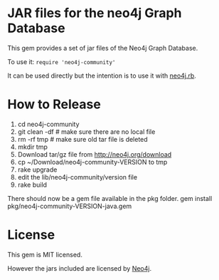 JAR files for the neo4j Graph Database
==================================================

This gem provides a set of jar files of the Neo4j Graph Database.

To use it: `require 'neo4j-community'`

It can be used directly but the intention is to use it with [neo4j.rb](https://github.com/andreasronge/neo4j).

How to Release
==================================================

1. cd neo4j-community
2. git clean -df # make sure there are no local file
3. rm -rf tmp # make sure old tar file is deleted
4. mkdir tmp
5. Download tar/gz file from http://neo4j.org/download
6. cp ~/Download/neo4j-community-VERSION to tmp
7. rake upgrade
8. edit the lib/neo4j-community/version file
9. rake build

There should now be a gem file available in the pkg folder.
  gem install pkg/neo4j-community-VERSION-java.gem


License
==================================================

This gem is MIT licensed.

However the jars included are licensed by [Neo4j](http://neo4j.orb).

